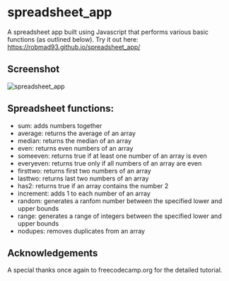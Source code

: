 ﻿# spreadsheet_app
A spreadsheet app built using Javascript that performs various basic functions (as outlined below). Try it out here: https://robmad93.github.io/spreadsheet_app/

## Screenshot

![spreadsheet_app](https://github.com/user-attachments/assets/2b1391e0-1a1b-4a09-aa92-713c7ec425f2)

## Spreadsheet functions:
- sum: adds numbers together
- average: returns the average of an array
- median: returns the median of an array
- even: returns even numbers of an array
- someeven: returns true if at least one number of an array is even
- everyeven: returns true only if all numbers of an array are even
- firsttwo: returns first two numbers of an array
- lasttwo: returns last two numbers of an array
- has2: returns true if an array contains the number 2
- increment: adds 1 to each number of an array
- random: generates a ranfom number between the specified lower and upper bounds
- range: generates a range of integers between the specified lower and upper bounds
- nodupes: removes duplicates from an array

## Acknowledgements
A special thanks once again to freecodecamp.org for the detailed tutorial.
